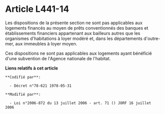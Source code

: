 # Article L441-14

Les dispositions de la présente section ne sont pas applicables aux logements financés au moyen de prêts conventionnés des
banques et établissements financiers appartenant aux bailleurs autres que les organismes d'habitations à loyer modéré et,
dans les départements d'outre-mer, aux immeubles à loyer moyen.

Ces dispositions ne sont pas applicables aux logements ayant bénéficié d'une subvention de l'Agence nationale de l'habitat.

**Liens relatifs à cet article**

	**Codifié par**:

	  - Décret n°78-621 1978-05-31

	**Modifié par**:

	  - Loi n°2006-872 du 13 juillet 2006 - art. 71 () JORF 16 juillet 2006
